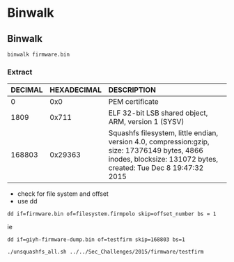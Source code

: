 # Binwalk

## Binwalk

`binwalk firmware.bin`

### Extract

| DECIMAL | HEXADECIMAL | DESCRIPTION |
| :--- | :--- | :--- |
| 0 | 0x0 | PEM certificate |
| 1809 | 0x711 | ELF 32-bit LSB shared object, ARM, version 1 \(SYSV\) |
| 168803 | 0x29363 | Squashfs filesystem, little endian, version 4.0, compression:gzip, size: 17376149 bytes,  4866 inodes, blocksize: 131072 bytes, created: Tue Dec  8 19:47:32 2015 |

* check for file system and offset
* use dd

`dd if=firmware.bin of=filesystem.firmpolo skip=offset_number bs = 1`

ie

`dd if=giyh-firmware-dump.bin of=testfirm skip=168803 bs=1`

`./unsquashfs_all.sh ../../Sec_Challenges/2015/firmware/testfirm`

